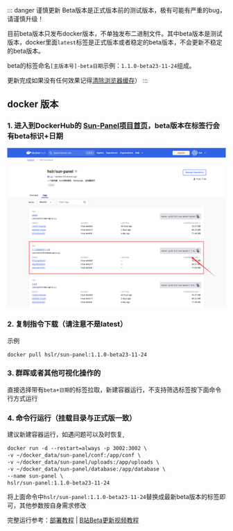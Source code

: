::: danger 谨慎更新
Beta版本是正式版本前的测试版本，极有可能有严重的bug，请谨慎升级！

目前beta版本只发布docker版本，不单独发布二进制文件。其中beta版本是测试版本，docker里面`latest`标签是正式版本或者稳定的beta版本，不会更新不稳定的beta版本。

beta的标签命名`[主版本号]-beta日期`示例：`1.1.0-beta23-11-24`组成。

更新完成如果没有任何效果记得[清除浏览器缓存](https://blog.csdn.net/m0_46156566/article/details/108519629)）
:::


## docker 版本

### 1. 进入到DockerHub的 [Sun-Panel项目首页](https://hub.docker.com/r/hslr/sun-panel/tags)，beta版本在标签行会有beta标识+日期

![](/images/update_log/docker_hub_beta.png)

### 2. 复制指令下载（请注意不是latest）

示例
```
docker pull hslr/sun-panel:1.1.0-beta23-11-24
```

### 3. 群晖或者其他可视化操作的
直接选择带有`beta+日期`的标签拉取，新建容器运行，不支持筛选标签按下面命令行方式运行

### 4. 命令行运行（挂载目录与正式版一致）
建议新建容器运行，如遇问题可以及时恢复,
```
docker run -d --restart=always -p 3002:3002 \
-v ~/docker_data/sun-panel/conf:/app/conf \
-v ~/docker_data/sun-panel/uploads:/app/uploads \
-v ~/docker_data/sun-panel/database:/app/database \
--name sun-panel \
hslr/sun-panel:1.1.0-beta23-11-24
```
将上面命令中`hslr/sun-panel:1.1.0-beta23-11-24`替换成最新beta版本的标签即可，其他参数按自身需求修改

完整运行参考：<a href="/deploy/quick_deploy">部署教程</a> | <a href="https://www.bilibili.com/video/BV1ke411y7B5" target="_blank">B站Beta更新视频教程</a>